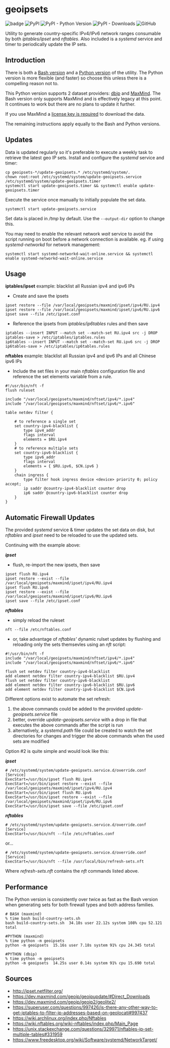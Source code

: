 geoipsets
============
![badge](https://github.com/chr0mag/geoipsets/actions/workflows/python-tests.yaml/badge.svg) ![PyPI](https://img.shields.io/pypi/v/geoipsets) ![PyPI - Python Version](https://img.shields.io/pypi/pyversions/geoipsets) ![PyPI - Downloads](https://img.shields.io/pypi/dm/geoipsets) ![GitHub](https://img.shields.io/github/license/chr0mag/geoipsets)

Utility to generate country-specific IPv4/IPv6 network ranges consumable by both *iptables/ipset* and *nftables*. Also included is a *systemd* service and timer to periodically update the IP sets.

Introduction
------------
There is both a [Bash version](https://github.com/chr0mag/geoipsets/blob/main/bash/README.md) and a [Python version](https://github.com/chr0mag/geoipsets/blob/main/python/README.md) of the utility. The Python version is more flexible (and faster) so choose this unless there is a compelling reason not to.

This Python version supports 2 dataset providers: [dbip](https://db-ip.com/) and [MaxMind](https://www.maxmind.com). The Bash version only supports MaxMind and is effectively legacy at this point. It continues to work but there are no plans to update it further.

If you use MaxMind a [license key is required](https://blog.maxmind.com/2019/12/18/significant-changes-to-accessing-and-using-geolite2-databases/) to download the data.

The remaining instructions apply equally to the Bash and Python versions.

Updates
-----------
Data is updated regularly so it's preferable to execute a weekly task to retrieve the latest geo IP sets. Install and configure the *systemd* service and timer:
```
cp geoipsets-*/update-geoipsets.* /etc/systemd/system/.
chown root:root /etc/systemd/system/update-geoipsets.service /etc/systemd/system/update-geoipsets.timer
systemctl start update-geoipsets.timer && systemctl enable update-geoipsets.timer
```
Execute the service once manually to initially populate the set data.
```
systemctl start update-geoipsets.service
```
Set data is placed in */tmp* by default. Use the `--output-dir` option to change this.

You may need to enable the relevant network *wait* service to avoid the script running on boot before a network connection is available. eg. if using *systemd-networkd* for network management:
```
systemctl start systemd-networkd-wait-online.service && systemctl enable systemd-networkd-wait-online.service
```

Usage
------
**iptables/ipset** example: blacklist all Russian ipv4 and ipv6 IPs

* Create and save the ipsets
```
ipset restore --file /var/local/geoipsets/maxmind/ipset/ipv4/RU.ipv4
ipset restore --file /var/local/geoipsets/maxmind/ipset/ipv6/RU.ipv6
ipset save --file /etc/ipset.conf
```
* Reference the ipsets from *iptables/ip6tables* rules and then save
```
iptables --insert INPUT --match set --match-set RU.ipv4 src -j DROP
iptables-save > /etc/iptables/iptables.rules
ip6tables --insert INPUT --match set --match-set RU.ipv6 src -j DROP
ip6tables-save > /etc/iptables/ip6tables.rules
```
**nftables** example: blacklist all Russian ipv4 and ipv6 IPs and all Chinese ipv6 IPs

* Include the set files in your main *nftables* configuration file and reference the set elements variable from a rule.
```
#!/usr/bin/nft -f
flush ruleset

include "/var/local/geoipsets/maxmind/nftset/ipv4/*.ipv4"
include "/var/local/geoipsets/maxmind/nftset/ipv6/*.ipv6"

table netdev filter {

	# to reference a single set
	set country-ipv4-blacklist {
		type ipv4_addr
		flags interval
		elements = $RU.ipv4
	}
	# to reference multiple sets
	set country-ipv6-blacklist {
		type ipv6_addr
		flags interval
		elements = { $RU.ipv6, $CN.ipv6 }
	}
	chain ingress {
		type filter hook ingress device <device> priority 0; policy accept;
		ip saddr @country-ipv4-blacklist counter drop
		ip6 saddr @country-ipv6-blacklist counter drop
	}
}
```

Automatic Firewall Updates
-----------------
The provided *systemd* service & timer updates the set data on disk, but *nftables* and *ipset* need to be reloaded to use the updated sets.

Continuing with the example above:

***ipset***
* flush, re-import the new ipsets, then save
```
ipset flush RU.ipv4
ipset restore --exist --file /var/local/geoipsets/maxmind/ipset/ipv4/RU.ipv4
ipset flush RU.ipv6
ipset restore --exist --file /var/local/geoipsets/maxmind/ipset/ipv6/RU.ipv6
ipset save --file /etc/ipset.conf
```
***nftables***
* simply reload the ruleset
```
nft --file /etc/nftables.conf
```
* or, take advantage of *nftables'* dynamic rulset updates by flushing and reloading only the sets themsevles using an *nft* script:
```
#!/usr/bin/nft -f
include "/var/local/geoipsets/maxmind/nftset/ipv4/*.ipv4"
include "/var/local/geoipsets/maxmind/nftset/ipv6/*.ipv6"

flush set netdev filter country-ipv4-blacklist
add element netdev filter country-ipv4-blacklist $RU.ipv4
flush set netdev filter country-ipv6-blacklist
add element netdev filter country-ipv6-blacklist $RU.ipv6
add element netdev filter country-ipv6-blacklist $CN.ipv6
```

Different options exist to automate the set refresh:
1. the above commands could be added to the provided *update-geoipsets.service* file
2. better, override *update-geoipsets.service* with a drop in file that executes the above commands after the script is run
3. alternatively, a *systemd.path* file could be created to watch the set directories for changes and trigger the above commands when the used sets are modified

Option #2 is quite simple and would look like this:

***ipset***
```
# /etc/systemd/system/update-geoipsets.service.d/override.conf
[Service]
ExecStart=/usr/bin/ipset flush RU.ipv4
ExecStart=/usr/bin/ipset restore --exist --file /var/local/geoipsets/maxmind/ipset/ipv4/RU.ipv4
ExecStart=/usr/bin/ipset flush RU.ipv6
ExecStart=/usr/bin/ipset restore --exist --file /var/local/geoipsets/maxmind/ipset/ipv6/RU.ipv6
ExecStart=/usr/bin/ipset save --file /etc/ipset.conf
```
***nftables***
```
# /etc/systemd/system/update-geoipsets.service.d/override.conf
[Service]
ExecStart=/usr/bin/nft --file /etc/nftables.conf
```
or...
```
# /etc/systemd/system/update-geoipsets.service.d/override.conf
[Service]
ExecStart=/usr/bin/nft --file /usr/local/bin/refresh-sets.nft
```
Where *refresh-sets.nft* contains the *nft* commands listed above.


Performance
-----------
The Python version is consistently over twice as fast as the Bash version when generating sets for both firewall types and both address families.
```
# BASH (maxmind)
% time bash build-country-sets.sh 
bash build-country-sets.sh  34.18s user 22.12s system 108% cpu 52.121 total

#PYTHON (maxmind)
% time python -m geoipsets    
python -m geoipsets  15.16s user 7.18s system 91% cpu 24.345 total

#PYTHON (dbip)
% time python -m geoipsets    
python -m geoipsets  14.25s user 0.14s system 91% cpu 15.690 total
```
Sources
------------
* http://ipset.netfilter.org/
* https://dev.maxmind.com/geoip/geoipupdate/#Direct_Downloads
* https://dev.maxmind.com/geoip/geoip2/geolite2/
* https://superuser.com/questions/997426/is-there-any-other-way-to-get-iptables-to-filter-ip-addresses-based-on-geolocati#997437
* https://wiki.archlinux.org/index.php/Nftables
* https://wiki.nftables.org/wiki-nftables/index.php/Main_Page
* https://unix.stackexchange.com/questions/329971/nftables-ip-set-multiple-tables#331959
* https://www.freedesktop.org/wiki/Software/systemd/NetworkTarget/
